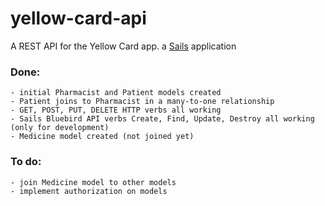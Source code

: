 # yellow-card-api

A REST API for the Yellow Card app.
a [Sails](http://sailsjs.org) application

### Done:
    - initial Pharmacist and Patient models created
    - Patient joins to Pharmacist in a many-to-one relationship
    - GET, POST, PUT, DELETE HTTP verbs all working
    - Sails Bluebird API verbs Create, Find, Update, Destroy all working (only for development)
    - Medicine model created (not joined yet)

### To do:
    - join Medicine model to other models
    - implement authorization on models